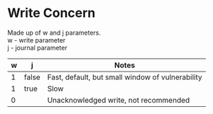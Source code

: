 
# Write Concern

Made up of w and j parameters.<br>
w - write parameter<br>
j - journal parameter

|w      | j    | Notes |
|-------|------|-------|
|1      |false |Fast, default, but small window of vulnerability|
|1      |true  |Slow|
|0      |      |Unacknowledged write, not recommended|
